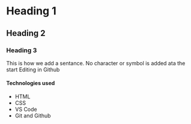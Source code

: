 # Heading 1
## Heading 2
### Heading 3
This is how we add a sentance. No character or symbol is added ata the start
Editing in Github
 
 #### Technologies used

 - HTML
 - CSS
 - VS Code
 - Git and Github 
